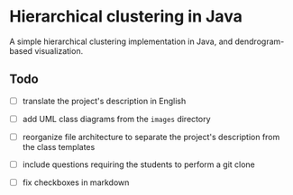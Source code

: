 # Hierarchical clustering in Java

A simple hierarchical clustering implementation in Java, and dendrogram-based visualization.

## Todo

- [ ] translate the project's description in English
- [ ] add UML class diagrams from the `images` directory
- [ ] reorganize file architecture to separate the project's description from the class templates
- [ ] include questions requiring the students to perform a git clone
- [ ] fix checkboxes in markdown

